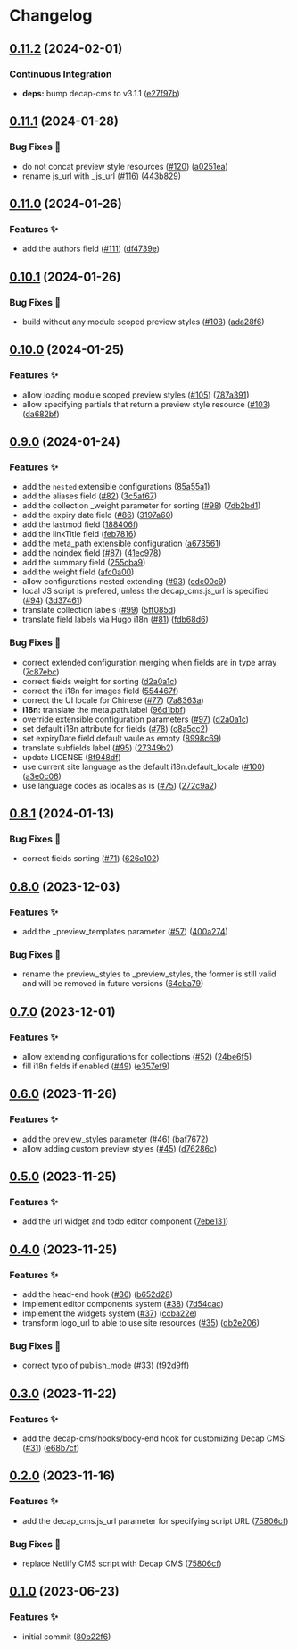 # Changelog

## [0.11.2](https://github.com/hugomods/decap-cms/compare/v0.11.1...v0.11.2) (2024-02-01)


### Continuous Integration

* **deps:** bump decap-cms to v3.1.1 ([e27f97b](https://github.com/hugomods/decap-cms/commit/e27f97bc95084852c280392e1fb2afa823ac9219))

## [0.11.1](https://github.com/hugomods/decap-cms/compare/v0.11.0...v0.11.1) (2024-01-28)


### Bug Fixes 🐞

* do not concat preview style resources ([#120](https://github.com/hugomods/decap-cms/issues/120)) ([a0251ea](https://github.com/hugomods/decap-cms/commit/a0251eaa50388b9f07734d2214c7cae7f4224cba))
* rename js_url with _js_url ([#116](https://github.com/hugomods/decap-cms/issues/116)) ([443b829](https://github.com/hugomods/decap-cms/commit/443b829d6321da531cf938f4161f1d038d3bec73))

## [0.11.0](https://github.com/hugomods/decap-cms/compare/v0.10.1...v0.11.0) (2024-01-26)


### Features ✨

* add the authors field ([#111](https://github.com/hugomods/decap-cms/issues/111)) ([df4739e](https://github.com/hugomods/decap-cms/commit/df4739efb0dc1ab52475c50a7d2383cbec8c73cb))

## [0.10.1](https://github.com/hugomods/decap-cms/compare/v0.10.0...v0.10.1) (2024-01-26)


### Bug Fixes 🐞

* build without any module scoped preview styles ([#108](https://github.com/hugomods/decap-cms/issues/108)) ([ada28f6](https://github.com/hugomods/decap-cms/commit/ada28f68009f975402e661349ec2d03002b14dd3))

## [0.10.0](https://github.com/hugomods/decap-cms/compare/v0.9.0...v0.10.0) (2024-01-25)


### Features ✨

* allow loading module scoped preview styles ([#105](https://github.com/hugomods/decap-cms/issues/105)) ([787a391](https://github.com/hugomods/decap-cms/commit/787a391447fcb15a570d05fd9aa38c8d9ad0487e))
* allow specifying partials that return a preview style resource ([#103](https://github.com/hugomods/decap-cms/issues/103)) ([da682bf](https://github.com/hugomods/decap-cms/commit/da682bf919b2ced335e7bcb879dd21a690c80950))

## [0.9.0](https://github.com/hugomods/decap-cms/compare/v0.8.1...v0.9.0) (2024-01-24)


### Features ✨

* add the `nested` extensible configurations ([85a55a1](https://github.com/hugomods/decap-cms/commit/85a55a1428e050b208a7d429e826f5b6760ea285))
* add the aliases field ([#82](https://github.com/hugomods/decap-cms/issues/82)) ([3c5af67](https://github.com/hugomods/decap-cms/commit/3c5af6799fbf4eb4e108e3b184c642589398484a))
* add the collection _weight parameter for sorting ([#98](https://github.com/hugomods/decap-cms/issues/98)) ([7db2bd1](https://github.com/hugomods/decap-cms/commit/7db2bd1c4ab6956cebf717800dbbf564085d661e))
* add the expiry date field ([#86](https://github.com/hugomods/decap-cms/issues/86)) ([3197a60](https://github.com/hugomods/decap-cms/commit/3197a60a58edc7796560e76301088296d96a9c3d))
* add the lastmod field ([188406f](https://github.com/hugomods/decap-cms/commit/188406fd741a61bfdc99c5aebc50a6043e44a1fe))
* add the linkTitle field ([feb7816](https://github.com/hugomods/decap-cms/commit/feb781699d814fa732d14bcaec0aaa5f5c88fff2))
* add the meta_path extensible configuration ([a673561](https://github.com/hugomods/decap-cms/commit/a673561dbf075436e4615558d70ca957148fb920))
* add the noindex field ([#87](https://github.com/hugomods/decap-cms/issues/87)) ([41ec978](https://github.com/hugomods/decap-cms/commit/41ec978bc3c9b586530ba950d1632207ee916e61))
* add the summary field ([255cba9](https://github.com/hugomods/decap-cms/commit/255cba96d2ddaf179aaa8bb4cfc6390ab949e73f))
* add the weight field ([afc0a00](https://github.com/hugomods/decap-cms/commit/afc0a0074e99efe0983e8c938fdbbf4048a58bdc))
* allow configurations nested extending ([#93](https://github.com/hugomods/decap-cms/issues/93)) ([cdc00c9](https://github.com/hugomods/decap-cms/commit/cdc00c9744dd4b86bdd8a246e5cd1e851611add6))
* local JS script is prefered, unless the decap_cms.js_url is specified ([#94](https://github.com/hugomods/decap-cms/issues/94)) ([3d37461](https://github.com/hugomods/decap-cms/commit/3d374618cea464814db7e5331256f1af66ef3637))
* translate collection labels ([#99](https://github.com/hugomods/decap-cms/issues/99)) ([5ff085d](https://github.com/hugomods/decap-cms/commit/5ff085dbe242dfaa0831fdde4043de2960072a1d))
* translate field labels via Hugo i18n ([#81](https://github.com/hugomods/decap-cms/issues/81)) ([fdb68d6](https://github.com/hugomods/decap-cms/commit/fdb68d6d4385f83aa7e2e70cf05245f76412736b))


### Bug Fixes 🐞

* correct extended configuration merging when fields are in type array ([7c87ebc](https://github.com/hugomods/decap-cms/commit/7c87ebc05f7f625ae67b2c34fc8c9642729bc467))
* correct fields weight for sorting ([d2a0a1c](https://github.com/hugomods/decap-cms/commit/d2a0a1c5a0929eddbdf83932fab7a37d34027c47))
* correct the i18n for images field ([554467f](https://github.com/hugomods/decap-cms/commit/554467ff023e6ad6896747ef160c175326c96db0))
* correct the UI locale for Chinese ([#77](https://github.com/hugomods/decap-cms/issues/77)) ([7a8363a](https://github.com/hugomods/decap-cms/commit/7a8363a1edc00e4c65b97bb9df98e762bd331e3d))
* **i18n:** translate the meta.path.label ([96d1bbf](https://github.com/hugomods/decap-cms/commit/96d1bbfe4b081f4bd11ab66845a9319d3948b5df))
* override extensible configuration parameters ([#97](https://github.com/hugomods/decap-cms/issues/97)) ([d2a0a1c](https://github.com/hugomods/decap-cms/commit/d2a0a1c5a0929eddbdf83932fab7a37d34027c47))
* set default i18n attribute for fields ([#78](https://github.com/hugomods/decap-cms/issues/78)) ([c8a5cc2](https://github.com/hugomods/decap-cms/commit/c8a5cc2082436f572b7c410494aa3ac9304e0aff))
* set expiryDate field default vaule as empty ([8998c69](https://github.com/hugomods/decap-cms/commit/8998c69143ace22ac9c7f53a71f00292fa92238b))
* translate subfields label ([#95](https://github.com/hugomods/decap-cms/issues/95)) ([27349b2](https://github.com/hugomods/decap-cms/commit/27349b2cf1fbdc51cae8528ccdfe5220c472e7c0))
* update LICENSE ([8f948df](https://github.com/hugomods/decap-cms/commit/8f948df4eb9c6da9cf9eb1452a5e0c315edb39cc))
* use current site language as the default i18n.default_locale ([#100](https://github.com/hugomods/decap-cms/issues/100)) ([a3e0c06](https://github.com/hugomods/decap-cms/commit/a3e0c06cc609768a9380e5f220845d38202950f6))
* use language codes as locales as is ([#75](https://github.com/hugomods/decap-cms/issues/75)) ([272c9a2](https://github.com/hugomods/decap-cms/commit/272c9a2dcd7bed9fb73d5ef033b75adb7387fc55))

## [0.8.1](https://github.com/hugomods/decap-cms/compare/v0.8.0...v0.8.1) (2024-01-13)


### Bug Fixes 🐞

* correct fields sorting ([#71](https://github.com/hugomods/decap-cms/issues/71)) ([626c102](https://github.com/hugomods/decap-cms/commit/626c102dbc926e307cf27c137a9f0b1bdf99dffb))

## [0.8.0](https://github.com/hugomods/decap-cms/compare/v0.7.0...v0.8.0) (2023-12-03)


### Features ✨

* add the _preview_templates parameter ([#57](https://github.com/hugomods/decap-cms/issues/57)) ([400a274](https://github.com/hugomods/decap-cms/commit/400a274839fcdfa7d439f38f8aefd972b31feaa0))


### Bug Fixes 🐞

* rename the preview_styles to _preview_styles, the former is still valid and will be removed in future versions ([64cba79](https://github.com/hugomods/decap-cms/commit/64cba79ac8a8549572627eb5c0b989cc72d56486))

## [0.7.0](https://github.com/hugomods/decap-cms/compare/v0.6.0...v0.7.0) (2023-12-01)


### Features ✨

* allow extending configurations for collections ([#52](https://github.com/hugomods/decap-cms/issues/52)) ([24be6f5](https://github.com/hugomods/decap-cms/commit/24be6f56c40faa14ec7df4e17e8f4fadb6818fd5))
* fill i18n fields if enabled ([#49](https://github.com/hugomods/decap-cms/issues/49)) ([e357ef9](https://github.com/hugomods/decap-cms/commit/e357ef90704e58c61f2f6881d600773b59d7f9f4))

## [0.6.0](https://github.com/hugomods/decap-cms/compare/v0.5.0...v0.6.0) (2023-11-26)


### Features ✨

* add the preview_styles parameter ([#46](https://github.com/hugomods/decap-cms/issues/46)) ([baf7672](https://github.com/hugomods/decap-cms/commit/baf76725378f54efe86fe0c163b7ecc779bc67eb))
* allow adding custom preview styles ([#45](https://github.com/hugomods/decap-cms/issues/45)) ([d76286c](https://github.com/hugomods/decap-cms/commit/d76286c5537b907f80d4cbcdce50b15254b44326))

## [0.5.0](https://github.com/hugomods/decap-cms/compare/v0.4.0...v0.5.0) (2023-11-25)


### Features ✨

* add the url widget and todo editor component ([7ebe131](https://github.com/hugomods/decap-cms/commit/7ebe13178bab9e6af072c7f0040018e3e5a5f79f))

## [0.4.0](https://github.com/hugomods/decap-cms/compare/v0.3.0...v0.4.0) (2023-11-25)


### Features ✨

* add the head-end hook ([#36](https://github.com/hugomods/decap-cms/issues/36)) ([b652d28](https://github.com/hugomods/decap-cms/commit/b652d28db905b424be8584329a68058bb4ea35b8))
* implement editor components system ([#38](https://github.com/hugomods/decap-cms/issues/38)) ([7d54cac](https://github.com/hugomods/decap-cms/commit/7d54cacdc7719b0c1c1ed6a76f72377c0ab2723d))
* implement the widgets system ([#37](https://github.com/hugomods/decap-cms/issues/37)) ([ccba22e](https://github.com/hugomods/decap-cms/commit/ccba22ea6d4139d32cfc89c6464f65be72d2c5af))
* transform logo_url to able to use site resources ([#35](https://github.com/hugomods/decap-cms/issues/35)) ([db2e206](https://github.com/hugomods/decap-cms/commit/db2e206abb29e10a90b4954f015cc37421e4df76))


### Bug Fixes 🐞

* correct typo of publish_mode ([#33](https://github.com/hugomods/decap-cms/issues/33)) ([f92d9ff](https://github.com/hugomods/decap-cms/commit/f92d9ff34f431bdfda9f10284db6af29ee955728))

## [0.3.0](https://github.com/hugomods/decap-cms/compare/v0.2.0...v0.3.0) (2023-11-22)


### Features ✨

* add the decap-cms/hooks/body-end hook for customizing Decap CMS ([#31](https://github.com/hugomods/decap-cms/issues/31)) ([e68b7cf](https://github.com/hugomods/decap-cms/commit/e68b7cf6914eaf55b7887613262cd26f467e8ab1))

## [0.2.0](https://github.com/hugomods/decap-cms/compare/v0.1.0...v0.2.0) (2023-11-16)


### Features ✨

* add the decap_cms.js_url parameter for specifying script URL ([75806cf](https://github.com/hugomods/decap-cms/commit/75806cf0339463edead5638bbeba2f69273afaca))


### Bug Fixes 🐞

* replace Netlify CMS script with Decap CMS ([75806cf](https://github.com/hugomods/decap-cms/commit/75806cf0339463edead5638bbeba2f69273afaca))

## [0.1.0](https://github.com/hugomods/decap-cms/compare/v0.0.1...v0.1.0) (2023-06-23)


### Features ✨

* initial commit ([80b22f6](https://github.com/hugomods/decap-cms/commit/80b22f6ec8f14ad9e47cf0c4e1043b745ad33621))
